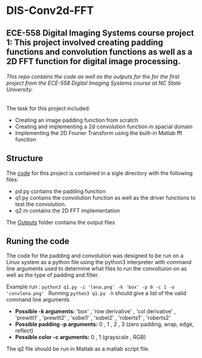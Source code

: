 # DIS-Conv2d-FFT
## ECE-558 Digital Imaging Systems course project 1: This project involved creating padding functions and convolution functions as well as a 2D FFT function for digital image processing. 

###### This repo contains the code as well as the outputs for the for the first project from the ECE-558 Digital Imaging Systems course at NC State University. 

The task for this project included:
- Creating an image padding function from scratch
- Creating and implementing a 2d convolution function in spacial domain
- Implementing the 2D Fourier Transform using the built-in Matlab fft function

## Structure 
The [code](./dfmunozs_project01/dfmunozs_code/) for this project is contained in a sigle directory with the following files: 
- pd.py contains the padding function
- q1.py contains the convolution function as well as the driver functions to test the convolution. 
- q2.m contains the 2D FFT implementation
 
The [Outputs](./dfmunozs_project01/Outputs/) folder contains the output files 

## Runing the code
The code for the padding and convolution was designed to be run on a Linux system as a python file using the python3 interpreter with command line arguments used to determine what files to run the convoltuion on as well as the type of padding and filter. 

Example run : `python3 q1.py -i 'lena.png' -k 'box' -p 0 -c 1 -o 'convlena.png' ` 
Running `python3 q1.py -h` should give a list of the valid command line arguments
- **Possible -k arguments:** 'box' , 'row derivative' , 'col derivative' , 'prewitt1' , 'prewitt2' , 'sobel1' , 'sobel2' , 'roberts1' , 'roberts2'
- **Possible padding -p arguments:** 0 , 1 , 2 , 3 (zero padding, wrap, edge, reflect)
- **Possible color -c arguments:** 0 , 1 (grayscale , RGB)

The q2 file should be run in Matlab as a matlab script file. 
